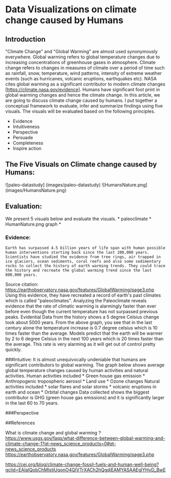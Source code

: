 # Data Visualizations on climate change caused by Humans

## Introduction

"Climate Change" and "Global Warming" are almost used synonymously everywhere.
Global warming refers to global temperature changes due to increasing concentrations of greenhouse gases in atmosphere.
Climate change refers to changes in measures of climate over a period of time such as rainfall, snow, temperature, wind patterns, 
intensity of extreme weather events (such as hurricanes, volcanic eruptions, earthquakes  etc).
NASA cites global warming as a significant contributor to modern climate changes [https://climate.nasa.gov/evidence]. Humans have significant foot print in global warming changes and hence the climate change. In this article, we are going to discuss climate change caused by humans. I put together a conceptual framework to evaluate, infer and summarize findings using five visuals.
The visuals will be evaluated based on the following principles.

   * Evidence
   * Intuitiveness
   * Perspective
   * Persuade
   * Completeness 
   * Inspire action

## The Five Visuals on Climate change caused by Humans:
![paleo-datastudy]
(images/paleo-datastudy)
![HumansNature.png]
(images/HumansNature.png)

## Evaluation:

We present 5 visuals below and evaluate the visuals.
	* paleoclimate
        * HumanNature.png graph
        * 
### Evidence:
	Earth has surpassed 4.5 billion years of life span with human possible human interventions starting back since the last 200,000 years. Scientists have studied the evidence from tree rings, air trapped in ice glaciers, ocean sediments, coral reefs and also some sedimentary rocks to collect the history of earth warming trends. They could trace the history and recreate the global warming trend since the last 800,000 years.
Source citation: https://earthobservatory.nasa.gov/features/GlobalWarming/page3.php
Using this evidence, they have recreated a record of earth's past climates which is called "paleoclimates". Analyzing the Paleoclimate reveals evidence that the rate of climatic warming is alarmingly faster than ever before even though the current temperature has not surpassed previous peaks. Evidential Data from the history shows a 5 degree Celsius change took about 5000 years. From the above graph, you see that in the last century alone the temperature increase is 0.7 degree celsius which is 10 times faster than the average. Models predict that the earth will be warmer by 2 to 6 degree Celsius in the next 100 years which is 20 times faster than the average. This rate is very alarming as it will get out of control pretty quickly.

###Intuitive:
	It is almost unequivocally undeniable that humans are significant contributors to global warming. The graph below shows average global temperature changes caused by human activities and natural activities. 
	Human activities included 
		* Green house gas emission
		* Anthropogenic tropospheric aerosol
		* Land use
		* Ozone changes
        Natural activities included 
		* solar flares and solar storms
		* volcanic eruptions in earth and ocean
		* Orbital changes
      	Data collected shows the biggest contributor is GHG (green house gas emissions) and it is significantly larger in the last 60 to 70 years.

###Perspective

##References

What is climate change and global warming ? 
https://www.usgs.gov/faqs/what-difference-between-global-warming-and-climate-change-1?qt-news_science_products=0#qt-news_science_products
https://earthobservatory.nasa.gov/features/GlobalWarming/page3.php

https://cei.org/blog/climate-change-fossil-fuels-and-human-well-being?gclid=EAIaIQobChMIstiUqonO4QIVTrXACh2hQgdjEAMYASAAEgIYHvD_BwE